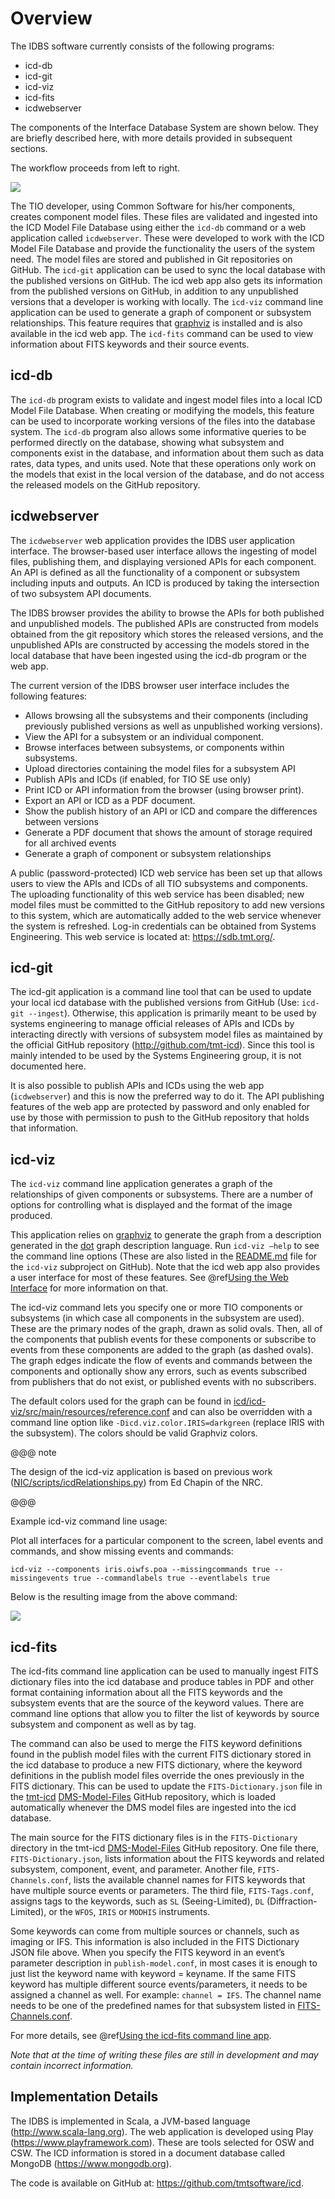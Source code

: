 # Overview

The IDBS software currently consists of the following programs: 	

* icd-db
* icd-git
* icd-viz
* icd-fits
* icdwebserver

The components of the Interface Database System are shown below.
They are briefly described here, with more details provided in subsequent sections.

The workflow proceeds from left to right.

![](../images/overview/fig1.jpg)

The TIO developer, using Common Software for his/her components, creates component model files. These files are validated and ingested into the ICD Model File Database using either the `icd-db` command or a web application called `icdwebserver`. These were developed to work with the ICD Model File Database and provide the functionality the users of the system need. The model files are stored and published in Git repositories on GitHub. The `icd-git` application can be used to sync the local database with the published versions on GitHub. The icd web app also gets its information from the published versions on GitHub, in addition to any unpublished versions that a developer is working with locally. The `icd-viz` command line application can be used to generate a graph of component or subsystem relationships. This feature requires that [graphviz](https://graphviz.org/) is installed and is also available in the icd web app. The `icd-fits` command can be used to view information about FITS keywords and their source events.

## icd-db

The `icd-db` program exists to validate and ingest model files into a local ICD Model File Database. When creating or modifying the models, this feature can be used to incorporate working versions of the files into the database system.  The `icd-db` program also allows some informative queries to be performed directly on the database, showing what subsystem and components exist in the database, and information about them such as data rates, data types, and units used.  Note that these operations only work on the models that exist in the local version of the database, and do not access the released models on the GitHub repository.

## icdwebserver

The `icdwebserver` web application provides the IDBS user application interface. The browser-based user interface allows the ingesting of model files, publishing them, and displaying versioned APIs for each component. An API is defined as all the functionality of a component or subsystem including inputs and outputs. An ICD is produced by taking the intersection of two subsystem API documents.

The IDBS browser provides the ability to browse the APIs for both published and unpublished models.  The published APIs are constructed from models obtained from the git repository which stores the released versions, and the unpublished APIs are constructed by accessing the models stored in the local database that have been ingested using the icd-db program or the web app.

The current version of the IDBS browser user interface includes the following features:

* Allows browsing all the subsystems and their components (including previously published versions as well as unpublished working versions).
* View the API for a subsystem or an individual component.
* Browse interfaces between subsystems, or components within subsystems.
* Upload directories containing the model files for a subsystem API
* Publish APIs and ICDs (if enabled, for TIO SE use only)
* Print ICD or API information from the browser (using browser print).
* Export an API or ICD as a PDF document.
* Show the publish history of an API or ICD and compare the differences between versions
* Generate a PDF document that shows the amount of storage required for all archived events
* Generate a graph of component or subsystem relationships

A public (password-protected) ICD web service has been set up that allows users to view the APIs and ICDs of all TIO subsystems and components.  The uploading functionality of this web service has been disabled; new model files must be committed to the GitHub repository to add new versions to this system, which are automatically added to the web service whenever the system is refreshed. Log-in credentials can be obtained from Systems Engineering. This web service is located at: https://sdb.tmt.org/.

## icd-git

The icd-git application is a command line tool that can be used to update your local icd database with the published versions from GitHub (Use: `icd-git --ingest`). Otherwise, this application is primarily meant to be used by systems engineering to manage official releases of APIs and ICDs by interacting directly with versions of subsystem model files as maintained by the official GitHub repository (http://github.com/tmt-icd). Since this tool is mainly intended to be used by the Systems Engineering group, it is not documented here.

It is also possible to publish APIs and ICDs using the web app (`icdwebserver`) and this is now the preferred way to do it. The API publishing features of the web app are protected by password and only enabled for use by those with permission to push to the GitHub repository that holds that information.

## icd-viz

The `icd-viz` command line application generates a graph of the relationships of given components or subsystems. There are a number of options for controlling what is displayed and the format of the image produced. 

This application relies on [graphviz](https://graphviz.org/) to generate the graph from a description generated in the [dot](https://graphviz.org/doc/info/lang.html) graph description language. Run `icd-viz –help` to see the command line options (These are also listed in the [README.md](https://github.com/tmtsoftware/icd/blob/master/icd-viz/README.md) file for the `icd-viz` subproject on GitHub). Note that the icd web app also provides a user interface for most of these features. See @ref[Using the Web Interface](../webapp/webapp.md) for more information on that. 

The icd-viz command lets you specify one or more TIO components or subsystems (in which case all components in the subsystem are used). These are the primary nodes of the graph, drawn as solid ovals. Then, all of the components that publish events for these components or subscribe to events from these components are added to the graph (as dashed ovals). The graph edges indicate the flow of events and commands between the components and optionally show any errors, such as events subscribed from publishers that do not exist, or published events with no subscribers.

The default colors used for the graph can be found in [icd/icd-viz/src/main/resources/reference.conf](https://github.com/tmtsoftware/icd/blob/master/icd-viz/src/main/resources/reference.conf) and can also be overridden with a command line option like `-Dicd.viz.color.IRIS=darkgreen` (replace IRIS with the subsystem). The colors should be valid Graphviz colors.

@@@ note

The design of the icd-viz application is based on previous work ([NIC/scripts/icdRelationships.py](https://github.com/tmtsoftware/NIC/blob/master/script/icdRelationships.py)) from Ed Chapin of the NRC.

@@@

Example icd-viz command line usage:

Plot all interfaces for a particular component to the screen, label events and commands, and show missing events and commands:

```
icd-viz --components iris.oiwfs.poa --missingcommands true --missingevents true --commandlabels true --eventlabels true
```

Below is the resulting image from the above command:

![](../images/overview/icd-viz.png)

## icd-fits

The icd-fits command line application can be used to manually ingest FITS dictionary files into the icd database and produce tables in PDF and other format containing information about all the FITS keywords and the subsystem events that are the source of the keyword values. There are command line options that allow you to filter the list of keywords by source subsystem and component as well as by tag.  

The command can also be used to merge the FITS keyword definitions found in the publish model files with the current FITS dictionary stored in the icd database to produce a new FITS dictionary, where the keyword definitions in the publish model files override the ones previously in the FITS dictionary. This can be used to update the `FITS-Dictionary.json` file in the [tmt-icd](https://github.com/tmt-icd/) [DMS-Model-Files](https://github.com/tmt-icd/DMS-Model-Files) GitHub repository, which is loaded automatically whenever the DMS model files are ingested into the icd database.

The main source for the FITS dictionary files is in the `FITS-Dictionary` directory in the tmt-icd [DMS-Model-Files](https://github.com/tmt-icd/DMS-Model-Files) GitHub repository. One file there, `FITS-Dictionary.json`, lists information about the FITS keywords and related subsystem, component, event, and parameter. Another file, `FITS-Channels.conf`, lists the available channel names for FITS keywords that have multiple source events or parameters. The third file, `FITS-Tags.conf`, assigns tags to the keywords, such as `SL` (Seeing-Limited), `DL` (Diffraction-Limited), or the `WFOS`, `IRIS` or `MODHIS` instruments.

Some keywords can come from multiple sources or channels, such as imaging or IFS. This information is also included in the FITS Dictionary JSON file above. When you specify the FITS keyword in an event’s parameter description in `publish-model.conf`, in most cases it is enough to just list the keyword name with keyword = keyname. If the same FITS keyword has multiple different source events/parameters, it needs to be assigned a channel as well. For example: `channel = IFS`. The channel name needs to be one of the predefined names for that subsystem listed in [FITS-Channels.conf](https://github.com/tmt-icd/DMS-Model-Files/blob/master/FITS-Dictionary/FITS-Channels.conf).

For more details, see @ref[Using the icd-fits command line app](../icd-fits/icd-fits.md).

*Note that at the time of writing these files are still in development and may contain incorrect information.*

## Implementation Details

The IDBS is implemented in Scala, a JVM-based language (http://www.scala-lang.org). The web application is developed using Play (https://www.playframework.com). These are tools selected for OSW and CSW. The ICD information is stored in a document database called MongoDB (https://www.mongodb.org).

The code is available on GitHub at: https://github.com/tmtsoftware/icd.
